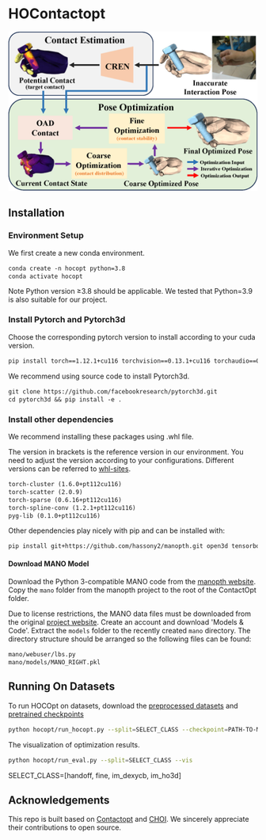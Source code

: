 # HOContactopt

![pipeline overview](docs/pipeline_hocopt.png)

## Installation

### Environment Setup

We first create a new conda environment.
```
conda create -n hocopt python=3.8
conda activate hocopt
``` 

Note Python version ≥3.8 should be applicable. We tested that Python=3.9 is also suitable
for our project.

### Install Pytorch and Pytorch3d

Choose the corresponding pytorch version to install according to your cuda version.

```bash
pip install torch==1.12.1+cu116 torchvision==0.13.1+cu116 torchaudio==0.12.1 --extra-index-url https://download.pytorch.org/whl/cu116
```

We recommend using source code to install Pytorch3d.

```
git clone https://github.com/facebookresearch/pytorch3d.git
cd pytorch3d && pip install -e .
```

### Install other dependencies

We recommend installing these packages using .whl file.

The version in brackets is the reference version in our environment. You need to adjust the version according to your configurations.
Different versions can be referred to [whl-sites](https://data.pyg.org/whl/).

```
torch-cluster (1.6.0+pt112cu116)
torch-scatter (2.0.9)
torch-sparse (0.6.16+pt112cu116)
torch-spline-conv (1.2.1+pt112cu116)
pyg-lib (0.1.0+pt112cu116)
```

Other dependencies play nicely with pip and can be installed with:

```bash
pip install git+https://github.com/hassony2/manopth.git open3d tensorboardX pyquaternion trimesh transforms3d chumpy opencv-python
```

#### Download MANO Model
Download the Python 3-compatible MANO code from the [manopth website](https://github.com/hassony2/manopth). Copy the `mano` folder from the manopth project to the root of the ContactOpt folder.

Due to license restrictions, the MANO data files must be downloaded from the original [project website](https://mano.is.tue.mpg.de/). Create an account and download 'Models & Code'. Extract the `models` folder to the recently created `mano` directory. The directory structure should be arranged so the following files can be found:
```
mano/webuser/lbs.py
mano/models/MANO_RIGHT.pkl
```

## Running On Datasets

To run HOCOpt on datasets, download the [preprocessed datasets](https://drive.google.com/drive/folders/1BBV9nYp6qIpdiOTjCRBayYuITAXu152I?usp=drive_link)
and [pretrained checkpoints](https://drive.google.com/drive/folders/1zmtFHkh75rKiJMKP8lv-h9QMvQllpDoX?usp=drive_link)

```bash
python hocopt/run_hocopt.py --split=SELECT_CLASS --checkpoint=PATH-TO-MODEL
```

The visualization of optimization results.

```bash
python hocopt/run_eval.py --split=SELECT_CLASS --vis
```
SELECT_CLASS=[handoff, fine, im_dexycb, im_ho3d]

## Acknowledgements
This repo is built based on [Contactopt](https://github.com/facebookresearch/ContactOpt) and [CHOI](https://github.com/JunxingHu/CHOI). We sincerely appreciate their contributions to open source.